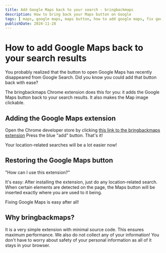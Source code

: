 ```yaml
---
title: Add Google Maps back to your search - bringbackmaps
description: How to bring back your Maps button on Google
tags: [ maps, google maps, maps button, how to add google maps, fix google maps ]
publishDate: 2024-11-28
---
```


# How to add Google Maps back to your search results

You probably realized that the button to open Google Maps has recently disappeared from Google Search. Did you know you
could add that button back with ease?

The bringbackmaps Chrome extension does this for you: it adds the Google Maps button back to your search results. It
also makes the Map image clickable.

## Adding the Google Maps extension

Open the Chrome developer store by
clicking [this link to the bringbackmaps extension](https://chromewebstore.google.com/detail/bringbackmaps/dhfofnchclaidhjihbikjjemdodddlji)
Press the blue "add" button. That's it!

Your location-related searches will be a lot easier now!

## Restoring the Google Maps button

"How can I use this extension?"

It's easy: After installing the extension, just do any location-related search. When certain elements are detected on
the page, the Maps button will be inserted exactly where you are used to it being.

Fixing Google Maps is easy after all!

## Why bringbackmaps?

It is a very simple extension with minimal source code. This ensures maximum performance. We also do not collect any of
your information! You don't have to worry about safety of your personal information as all of it stays in your browser.
